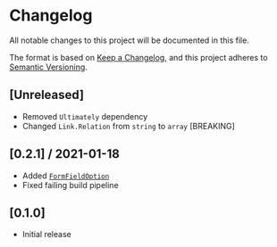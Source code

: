 # Changelog

All notable changes to this project will be documented in this file.

The format is based on [Keep a Changelog](https://keepachangelog.com/en/1.0.0/),
and this project adheres to [Semantic Versioning](https://semver.org/spec/v2.0.0.html).

## [Unreleased]
- Removed `Ultimately` dependency
- Changed `Link.Relation` from `string` to `array` [BREAKING]

## [0.2.1] / 2021-01-18
- Added [`FormFieldOption`](/src/Forms/FormFieldOption.cs)
- Fixed failing build pipeline

## [0.1.0]
- Initial release


